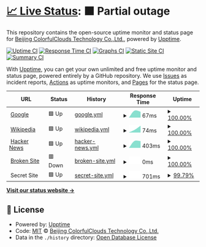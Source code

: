 # [📈 Live Status](https://caiyunapp.github.io/caiyun-weather-service-status): <!--live status--> **🟧 Partial outage**

This repository contains the open-source uptime monitor and status page for [Beijing ColorfulClouds Technology Co.,Ltd.](http://caiyunapp.com), powered by [Upptime](https://github.com/upptime/upptime).

[![Uptime CI](https://github.com/koj-co/upptime/workflows/Uptime%20CI/badge.svg)](https://github.com/koj-co/upptime/actions?query=workflow%3A%22Uptime+CI%22)
[![Response Time CI](https://github.com/koj-co/upptime/workflows/Response%20Time%20CI/badge.svg)](https://github.com/koj-co/upptime/actions?query=workflow%3A%22Response+Time+CI%22)
[![Graphs CI](https://github.com/koj-co/upptime/workflows/Graphs%20CI/badge.svg)](https://github.com/koj-co/upptime/actions?query=workflow%3A%22Graphs+CI%22)
[![Static Site CI](https://github.com/koj-co/upptime/workflows/Static%20Site%20CI/badge.svg)](https://github.com/koj-co/upptime/actions?query=workflow%3A%22Static+Site+CI%22)
[![Summary CI](https://github.com/koj-co/upptime/workflows/Summary%20CI/badge.svg)](https://github.com/koj-co/upptime/actions?query=workflow%3A%22Summary+CI%22)

With [Upptime](https://upptime.js.org), you can get your own unlimited and free uptime monitor and status page, powered entirely by a GitHub repository. We use [Issues](https://github.com/caiyunapp/caiyun-weather-service-status/issues) as incident reports, [Actions](https://github.com/caiyunapp/caiyun-weather-service-status/actions) as uptime monitors, and [Pages](https://caiyunapp.github.io/caiyun-weather-service-status) for the status page.

<!--start: status pages-->
<!-- This summary is generated by Upptime (https://github.com/upptime/upptime) -->
<!-- Do not edit this manually, your changes will be overwritten -->
<!-- prettier-ignore -->
| URL | Status | History | Response Time | Uptime |
| --- | ------ | ------- | ------------- | ------ |
| <img alt="" src="https://favicons.githubusercontent.com/www.google.com" height="13"> [Google](https://www.google.com) | 🟩 Up | [google.yml](https://github.com/caiyunapp/caiyun-weather-service-status/commits/master/history/google.yml) | <details><summary><img alt="Response time graph" src="./graphs/google/response-time-week.png" height="20"> 67ms</summary><br><a href="https://caiyunapp.github.io/caiyun-weather-service-status/history/google"><img alt="Response time 67" src="https://img.shields.io/endpoint?url=https%3A%2F%2Fraw.githubusercontent.com%2Fcaiyunapp%2Fcaiyun-weather-service-status%2Fmaster%2Fapi%2Fgoogle%2Fresponse-time.json"></a><br><a href="https://caiyunapp.github.io/caiyun-weather-service-status/history/google"><img alt="24-hour response time 67" src="https://img.shields.io/endpoint?url=https%3A%2F%2Fraw.githubusercontent.com%2Fcaiyunapp%2Fcaiyun-weather-service-status%2Fmaster%2Fapi%2Fgoogle%2Fresponse-time-day.json"></a><br><a href="https://caiyunapp.github.io/caiyun-weather-service-status/history/google"><img alt="7-day response time 67" src="https://img.shields.io/endpoint?url=https%3A%2F%2Fraw.githubusercontent.com%2Fcaiyunapp%2Fcaiyun-weather-service-status%2Fmaster%2Fapi%2Fgoogle%2Fresponse-time-week.json"></a><br><a href="https://caiyunapp.github.io/caiyun-weather-service-status/history/google"><img alt="30-day response time 67" src="https://img.shields.io/endpoint?url=https%3A%2F%2Fraw.githubusercontent.com%2Fcaiyunapp%2Fcaiyun-weather-service-status%2Fmaster%2Fapi%2Fgoogle%2Fresponse-time-month.json"></a><br><a href="https://caiyunapp.github.io/caiyun-weather-service-status/history/google"><img alt="1-year response time 67" src="https://img.shields.io/endpoint?url=https%3A%2F%2Fraw.githubusercontent.com%2Fcaiyunapp%2Fcaiyun-weather-service-status%2Fmaster%2Fapi%2Fgoogle%2Fresponse-time-year.json"></a></details> | <details><summary><a href="https://caiyunapp.github.io/caiyun-weather-service-status/history/google">100.00%</a></summary><a href="https://caiyunapp.github.io/caiyun-weather-service-status/history/google"><img alt="All-time uptime 100.00%" src="https://img.shields.io/endpoint?url=https%3A%2F%2Fraw.githubusercontent.com%2Fcaiyunapp%2Fcaiyun-weather-service-status%2Fmaster%2Fapi%2Fgoogle%2Fuptime.json"></a><br><a href="https://caiyunapp.github.io/caiyun-weather-service-status/history/google"><img alt="24-hour uptime 100.00%" src="https://img.shields.io/endpoint?url=https%3A%2F%2Fraw.githubusercontent.com%2Fcaiyunapp%2Fcaiyun-weather-service-status%2Fmaster%2Fapi%2Fgoogle%2Fuptime-day.json"></a><br><a href="https://caiyunapp.github.io/caiyun-weather-service-status/history/google"><img alt="7-day uptime 100.00%" src="https://img.shields.io/endpoint?url=https%3A%2F%2Fraw.githubusercontent.com%2Fcaiyunapp%2Fcaiyun-weather-service-status%2Fmaster%2Fapi%2Fgoogle%2Fuptime-week.json"></a><br><a href="https://caiyunapp.github.io/caiyun-weather-service-status/history/google"><img alt="30-day uptime 100.00%" src="https://img.shields.io/endpoint?url=https%3A%2F%2Fraw.githubusercontent.com%2Fcaiyunapp%2Fcaiyun-weather-service-status%2Fmaster%2Fapi%2Fgoogle%2Fuptime-month.json"></a><br><a href="https://caiyunapp.github.io/caiyun-weather-service-status/history/google"><img alt="1-year uptime 100.00%" src="https://img.shields.io/endpoint?url=https%3A%2F%2Fraw.githubusercontent.com%2Fcaiyunapp%2Fcaiyun-weather-service-status%2Fmaster%2Fapi%2Fgoogle%2Fuptime-year.json"></a></details>
| <img alt="" src="https://favicons.githubusercontent.com/en.wikipedia.org" height="13"> [Wikipedia](https://en.wikipedia.org) | 🟩 Up | [wikipedia.yml](https://github.com/caiyunapp/caiyun-weather-service-status/commits/master/history/wikipedia.yml) | <details><summary><img alt="Response time graph" src="./graphs/wikipedia/response-time-week.png" height="20"> 74ms</summary><br><a href="https://caiyunapp.github.io/caiyun-weather-service-status/history/wikipedia"><img alt="Response time 74" src="https://img.shields.io/endpoint?url=https%3A%2F%2Fraw.githubusercontent.com%2Fcaiyunapp%2Fcaiyun-weather-service-status%2Fmaster%2Fapi%2Fwikipedia%2Fresponse-time.json"></a><br><a href="https://caiyunapp.github.io/caiyun-weather-service-status/history/wikipedia"><img alt="24-hour response time 74" src="https://img.shields.io/endpoint?url=https%3A%2F%2Fraw.githubusercontent.com%2Fcaiyunapp%2Fcaiyun-weather-service-status%2Fmaster%2Fapi%2Fwikipedia%2Fresponse-time-day.json"></a><br><a href="https://caiyunapp.github.io/caiyun-weather-service-status/history/wikipedia"><img alt="7-day response time 74" src="https://img.shields.io/endpoint?url=https%3A%2F%2Fraw.githubusercontent.com%2Fcaiyunapp%2Fcaiyun-weather-service-status%2Fmaster%2Fapi%2Fwikipedia%2Fresponse-time-week.json"></a><br><a href="https://caiyunapp.github.io/caiyun-weather-service-status/history/wikipedia"><img alt="30-day response time 74" src="https://img.shields.io/endpoint?url=https%3A%2F%2Fraw.githubusercontent.com%2Fcaiyunapp%2Fcaiyun-weather-service-status%2Fmaster%2Fapi%2Fwikipedia%2Fresponse-time-month.json"></a><br><a href="https://caiyunapp.github.io/caiyun-weather-service-status/history/wikipedia"><img alt="1-year response time 74" src="https://img.shields.io/endpoint?url=https%3A%2F%2Fraw.githubusercontent.com%2Fcaiyunapp%2Fcaiyun-weather-service-status%2Fmaster%2Fapi%2Fwikipedia%2Fresponse-time-year.json"></a></details> | <details><summary><a href="https://caiyunapp.github.io/caiyun-weather-service-status/history/wikipedia">100.00%</a></summary><a href="https://caiyunapp.github.io/caiyun-weather-service-status/history/wikipedia"><img alt="All-time uptime 100.00%" src="https://img.shields.io/endpoint?url=https%3A%2F%2Fraw.githubusercontent.com%2Fcaiyunapp%2Fcaiyun-weather-service-status%2Fmaster%2Fapi%2Fwikipedia%2Fuptime.json"></a><br><a href="https://caiyunapp.github.io/caiyun-weather-service-status/history/wikipedia"><img alt="24-hour uptime 100.00%" src="https://img.shields.io/endpoint?url=https%3A%2F%2Fraw.githubusercontent.com%2Fcaiyunapp%2Fcaiyun-weather-service-status%2Fmaster%2Fapi%2Fwikipedia%2Fuptime-day.json"></a><br><a href="https://caiyunapp.github.io/caiyun-weather-service-status/history/wikipedia"><img alt="7-day uptime 100.00%" src="https://img.shields.io/endpoint?url=https%3A%2F%2Fraw.githubusercontent.com%2Fcaiyunapp%2Fcaiyun-weather-service-status%2Fmaster%2Fapi%2Fwikipedia%2Fuptime-week.json"></a><br><a href="https://caiyunapp.github.io/caiyun-weather-service-status/history/wikipedia"><img alt="30-day uptime 100.00%" src="https://img.shields.io/endpoint?url=https%3A%2F%2Fraw.githubusercontent.com%2Fcaiyunapp%2Fcaiyun-weather-service-status%2Fmaster%2Fapi%2Fwikipedia%2Fuptime-month.json"></a><br><a href="https://caiyunapp.github.io/caiyun-weather-service-status/history/wikipedia"><img alt="1-year uptime 100.00%" src="https://img.shields.io/endpoint?url=https%3A%2F%2Fraw.githubusercontent.com%2Fcaiyunapp%2Fcaiyun-weather-service-status%2Fmaster%2Fapi%2Fwikipedia%2Fuptime-year.json"></a></details>
| <img alt="" src="https://favicons.githubusercontent.com/news.ycombinator.com" height="13"> [Hacker News](https://news.ycombinator.com) | 🟩 Up | [hacker-news.yml](https://github.com/caiyunapp/caiyun-weather-service-status/commits/master/history/hacker-news.yml) | <details><summary><img alt="Response time graph" src="./graphs/hacker-news/response-time-week.png" height="20"> 403ms</summary><br><a href="https://caiyunapp.github.io/caiyun-weather-service-status/history/hacker-news"><img alt="Response time 403" src="https://img.shields.io/endpoint?url=https%3A%2F%2Fraw.githubusercontent.com%2Fcaiyunapp%2Fcaiyun-weather-service-status%2Fmaster%2Fapi%2Fhacker-news%2Fresponse-time.json"></a><br><a href="https://caiyunapp.github.io/caiyun-weather-service-status/history/hacker-news"><img alt="24-hour response time 403" src="https://img.shields.io/endpoint?url=https%3A%2F%2Fraw.githubusercontent.com%2Fcaiyunapp%2Fcaiyun-weather-service-status%2Fmaster%2Fapi%2Fhacker-news%2Fresponse-time-day.json"></a><br><a href="https://caiyunapp.github.io/caiyun-weather-service-status/history/hacker-news"><img alt="7-day response time 403" src="https://img.shields.io/endpoint?url=https%3A%2F%2Fraw.githubusercontent.com%2Fcaiyunapp%2Fcaiyun-weather-service-status%2Fmaster%2Fapi%2Fhacker-news%2Fresponse-time-week.json"></a><br><a href="https://caiyunapp.github.io/caiyun-weather-service-status/history/hacker-news"><img alt="30-day response time 403" src="https://img.shields.io/endpoint?url=https%3A%2F%2Fraw.githubusercontent.com%2Fcaiyunapp%2Fcaiyun-weather-service-status%2Fmaster%2Fapi%2Fhacker-news%2Fresponse-time-month.json"></a><br><a href="https://caiyunapp.github.io/caiyun-weather-service-status/history/hacker-news"><img alt="1-year response time 403" src="https://img.shields.io/endpoint?url=https%3A%2F%2Fraw.githubusercontent.com%2Fcaiyunapp%2Fcaiyun-weather-service-status%2Fmaster%2Fapi%2Fhacker-news%2Fresponse-time-year.json"></a></details> | <details><summary><a href="https://caiyunapp.github.io/caiyun-weather-service-status/history/hacker-news">100.00%</a></summary><a href="https://caiyunapp.github.io/caiyun-weather-service-status/history/hacker-news"><img alt="All-time uptime 100.00%" src="https://img.shields.io/endpoint?url=https%3A%2F%2Fraw.githubusercontent.com%2Fcaiyunapp%2Fcaiyun-weather-service-status%2Fmaster%2Fapi%2Fhacker-news%2Fuptime.json"></a><br><a href="https://caiyunapp.github.io/caiyun-weather-service-status/history/hacker-news"><img alt="24-hour uptime 100.00%" src="https://img.shields.io/endpoint?url=https%3A%2F%2Fraw.githubusercontent.com%2Fcaiyunapp%2Fcaiyun-weather-service-status%2Fmaster%2Fapi%2Fhacker-news%2Fuptime-day.json"></a><br><a href="https://caiyunapp.github.io/caiyun-weather-service-status/history/hacker-news"><img alt="7-day uptime 100.00%" src="https://img.shields.io/endpoint?url=https%3A%2F%2Fraw.githubusercontent.com%2Fcaiyunapp%2Fcaiyun-weather-service-status%2Fmaster%2Fapi%2Fhacker-news%2Fuptime-week.json"></a><br><a href="https://caiyunapp.github.io/caiyun-weather-service-status/history/hacker-news"><img alt="30-day uptime 100.00%" src="https://img.shields.io/endpoint?url=https%3A%2F%2Fraw.githubusercontent.com%2Fcaiyunapp%2Fcaiyun-weather-service-status%2Fmaster%2Fapi%2Fhacker-news%2Fuptime-month.json"></a><br><a href="https://caiyunapp.github.io/caiyun-weather-service-status/history/hacker-news"><img alt="1-year uptime 100.00%" src="https://img.shields.io/endpoint?url=https%3A%2F%2Fraw.githubusercontent.com%2Fcaiyunapp%2Fcaiyun-weather-service-status%2Fmaster%2Fapi%2Fhacker-news%2Fuptime-year.json"></a></details>
| <img alt="" src="https://favicons.githubusercontent.com/thissitedoesnotexist.com" height="13"> [Broken Site](https://thissitedoesnotexist.com) | 🟥 Down | [broken-site.yml](https://github.com/caiyunapp/caiyun-weather-service-status/commits/master/history/broken-site.yml) | <details><summary><img alt="Response time graph" src="./graphs/broken-site/response-time-week.png" height="20"> 0ms</summary><br><a href="https://caiyunapp.github.io/caiyun-weather-service-status/history/broken-site"><img alt="Response time 0" src="https://img.shields.io/endpoint?url=https%3A%2F%2Fraw.githubusercontent.com%2Fcaiyunapp%2Fcaiyun-weather-service-status%2Fmaster%2Fapi%2Fbroken-site%2Fresponse-time.json"></a><br><a href="https://caiyunapp.github.io/caiyun-weather-service-status/history/broken-site"><img alt="24-hour response time 0" src="https://img.shields.io/endpoint?url=https%3A%2F%2Fraw.githubusercontent.com%2Fcaiyunapp%2Fcaiyun-weather-service-status%2Fmaster%2Fapi%2Fbroken-site%2Fresponse-time-day.json"></a><br><a href="https://caiyunapp.github.io/caiyun-weather-service-status/history/broken-site"><img alt="7-day response time 0" src="https://img.shields.io/endpoint?url=https%3A%2F%2Fraw.githubusercontent.com%2Fcaiyunapp%2Fcaiyun-weather-service-status%2Fmaster%2Fapi%2Fbroken-site%2Fresponse-time-week.json"></a><br><a href="https://caiyunapp.github.io/caiyun-weather-service-status/history/broken-site"><img alt="30-day response time 0" src="https://img.shields.io/endpoint?url=https%3A%2F%2Fraw.githubusercontent.com%2Fcaiyunapp%2Fcaiyun-weather-service-status%2Fmaster%2Fapi%2Fbroken-site%2Fresponse-time-month.json"></a><br><a href="https://caiyunapp.github.io/caiyun-weather-service-status/history/broken-site"><img alt="1-year response time 0" src="https://img.shields.io/endpoint?url=https%3A%2F%2Fraw.githubusercontent.com%2Fcaiyunapp%2Fcaiyun-weather-service-status%2Fmaster%2Fapi%2Fbroken-site%2Fresponse-time-year.json"></a></details> | <details><summary><a href="https://caiyunapp.github.io/caiyun-weather-service-status/history/broken-site">100.00%</a></summary><a href="https://caiyunapp.github.io/caiyun-weather-service-status/history/broken-site"><img alt="All-time uptime 100.00%" src="https://img.shields.io/endpoint?url=https%3A%2F%2Fraw.githubusercontent.com%2Fcaiyunapp%2Fcaiyun-weather-service-status%2Fmaster%2Fapi%2Fbroken-site%2Fuptime.json"></a><br><a href="https://caiyunapp.github.io/caiyun-weather-service-status/history/broken-site"><img alt="24-hour uptime 100.00%" src="https://img.shields.io/endpoint?url=https%3A%2F%2Fraw.githubusercontent.com%2Fcaiyunapp%2Fcaiyun-weather-service-status%2Fmaster%2Fapi%2Fbroken-site%2Fuptime-day.json"></a><br><a href="https://caiyunapp.github.io/caiyun-weather-service-status/history/broken-site"><img alt="7-day uptime 100.00%" src="https://img.shields.io/endpoint?url=https%3A%2F%2Fraw.githubusercontent.com%2Fcaiyunapp%2Fcaiyun-weather-service-status%2Fmaster%2Fapi%2Fbroken-site%2Fuptime-week.json"></a><br><a href="https://caiyunapp.github.io/caiyun-weather-service-status/history/broken-site"><img alt="30-day uptime 100.00%" src="https://img.shields.io/endpoint?url=https%3A%2F%2Fraw.githubusercontent.com%2Fcaiyunapp%2Fcaiyun-weather-service-status%2Fmaster%2Fapi%2Fbroken-site%2Fuptime-month.json"></a><br><a href="https://caiyunapp.github.io/caiyun-weather-service-status/history/broken-site"><img alt="1-year uptime 100.00%" src="https://img.shields.io/endpoint?url=https%3A%2F%2Fraw.githubusercontent.com%2Fcaiyunapp%2Fcaiyun-weather-service-status%2Fmaster%2Fapi%2Fbroken-site%2Fuptime-year.json"></a></details>
| <img alt="" src="https://favicons.githubusercontent.com/null" height="13"> Secret Site | 🟩 Up | [secret-site.yml](https://github.com/caiyunapp/caiyun-weather-service-status/commits/master/history/secret-site.yml) | <details><summary><img alt="Response time graph" src="./graphs/secret-site/response-time-week.png" height="20"> 701ms</summary><br><a href="https://caiyunapp.github.io/caiyun-weather-service-status/history/secret-site"><img alt="Response time 701" src="https://img.shields.io/endpoint?url=https%3A%2F%2Fraw.githubusercontent.com%2Fcaiyunapp%2Fcaiyun-weather-service-status%2Fmaster%2Fapi%2Fsecret-site%2Fresponse-time.json"></a><br><a href="https://caiyunapp.github.io/caiyun-weather-service-status/history/secret-site"><img alt="24-hour response time 701" src="https://img.shields.io/endpoint?url=https%3A%2F%2Fraw.githubusercontent.com%2Fcaiyunapp%2Fcaiyun-weather-service-status%2Fmaster%2Fapi%2Fsecret-site%2Fresponse-time-day.json"></a><br><a href="https://caiyunapp.github.io/caiyun-weather-service-status/history/secret-site"><img alt="7-day response time 701" src="https://img.shields.io/endpoint?url=https%3A%2F%2Fraw.githubusercontent.com%2Fcaiyunapp%2Fcaiyun-weather-service-status%2Fmaster%2Fapi%2Fsecret-site%2Fresponse-time-week.json"></a><br><a href="https://caiyunapp.github.io/caiyun-weather-service-status/history/secret-site"><img alt="30-day response time 701" src="https://img.shields.io/endpoint?url=https%3A%2F%2Fraw.githubusercontent.com%2Fcaiyunapp%2Fcaiyun-weather-service-status%2Fmaster%2Fapi%2Fsecret-site%2Fresponse-time-month.json"></a><br><a href="https://caiyunapp.github.io/caiyun-weather-service-status/history/secret-site"><img alt="1-year response time 701" src="https://img.shields.io/endpoint?url=https%3A%2F%2Fraw.githubusercontent.com%2Fcaiyunapp%2Fcaiyun-weather-service-status%2Fmaster%2Fapi%2Fsecret-site%2Fresponse-time-year.json"></a></details> | <details><summary><a href="https://caiyunapp.github.io/caiyun-weather-service-status/history/secret-site">99.79%</a></summary><a href="https://caiyunapp.github.io/caiyun-weather-service-status/history/secret-site"><img alt="All-time uptime 99.99%" src="https://img.shields.io/endpoint?url=https%3A%2F%2Fraw.githubusercontent.com%2Fcaiyunapp%2Fcaiyun-weather-service-status%2Fmaster%2Fapi%2Fsecret-site%2Fuptime.json"></a><br><a href="https://caiyunapp.github.io/caiyun-weather-service-status/history/secret-site"><img alt="24-hour uptime 98.53%" src="https://img.shields.io/endpoint?url=https%3A%2F%2Fraw.githubusercontent.com%2Fcaiyunapp%2Fcaiyun-weather-service-status%2Fmaster%2Fapi%2Fsecret-site%2Fuptime-day.json"></a><br><a href="https://caiyunapp.github.io/caiyun-weather-service-status/history/secret-site"><img alt="7-day uptime 99.79%" src="https://img.shields.io/endpoint?url=https%3A%2F%2Fraw.githubusercontent.com%2Fcaiyunapp%2Fcaiyun-weather-service-status%2Fmaster%2Fapi%2Fsecret-site%2Fuptime-week.json"></a><br><a href="https://caiyunapp.github.io/caiyun-weather-service-status/history/secret-site"><img alt="30-day uptime 99.95%" src="https://img.shields.io/endpoint?url=https%3A%2F%2Fraw.githubusercontent.com%2Fcaiyunapp%2Fcaiyun-weather-service-status%2Fmaster%2Fapi%2Fsecret-site%2Fuptime-month.json"></a><br><a href="https://caiyunapp.github.io/caiyun-weather-service-status/history/secret-site"><img alt="1-year uptime 99.99%" src="https://img.shields.io/endpoint?url=https%3A%2F%2Fraw.githubusercontent.com%2Fcaiyunapp%2Fcaiyun-weather-service-status%2Fmaster%2Fapi%2Fsecret-site%2Fuptime-year.json"></a></details>

<!--end: status pages-->

[**Visit our status website →**](https://caiyunapp.github.io/caiyun-weather-service-status)

## 📄 License

- Powered by: [Upptime](https://github.com/upptime/upptime)
- Code: [MIT](./LICENSE) © [Beijing ColorfulClouds Technology Co.,Ltd.](http://caiyunapp.com)
- Data in the `./history` directory: [Open Database License](https://opendatacommons.org/licenses/odbl/1-0/)
